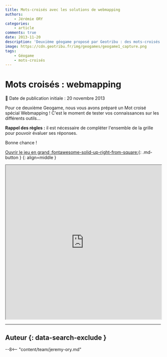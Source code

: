 ```yaml
---
title: Mots-croisés avec les solutions de webmapping
authors:
    - Jérémie ORY
categories:
    - article
comments: true
date: 2013-11-20
description: 'Deuxième géogame proposé par Geotribu : des mots-croisés sur les solutions de webmapping. Bon jeu !'
image: https://cdn.geotribu.fr/img/geogames/geogame1_capture.png
tags:
    - Géogame
    - mots-croisés
---
```


# Mots croisés : webmapping

:calendar: Date de publication initiale : 20 novembre 2013

Pour ce deuxième Geogame, nous vous avons préparé un Mot croisé spécial Webmapping ! C'est le moment de tester vos connaissances sur les différents outils...

**Rappel des règles :** il est nécessaire de compléter l'ensemble de la grille pour pouvoir évaluer ses réponses.

Bonne chance !

[Ouvrir le jeu en grand :fontawesome-solid-up-right-from-square:](https://geotribu.github.io/geogames/deuxieme_jeu){: .md-button }
{: align=middle }

<iframe name="geogame2" width="100%" height="500px" src="https://geotribu.github.io/geogames/deuxieme_jeu" frameborder="1"></iframe>

----

## Auteur {: data-search-exclude }

--8<-- "content/team/jeremy-ory.md"
